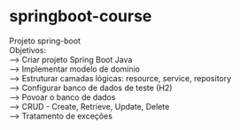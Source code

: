 # springboot-course
Projeto spring-boot<br>
Objetivos:<br>
 --> Criar projeto Spring Boot Java <br>
--> Implementar modelo de domínio <br>
--> Estruturar camadas lógicas: resource, service, repository <br>
--> Configurar banco de dados de teste (H2) <br>
--> Povoar o banco de dados <br>
--> CRUD - Create, Retrieve, Update, Delete <br>
--> Tratamento de exceções <br>
